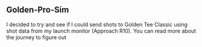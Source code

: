 ## Golden-Pro-Sim

I decided to try and see if I could send shots to Golden Tee Classic using shot data from my launch monitor (Approach R10). You can read more about the journey to figure out
